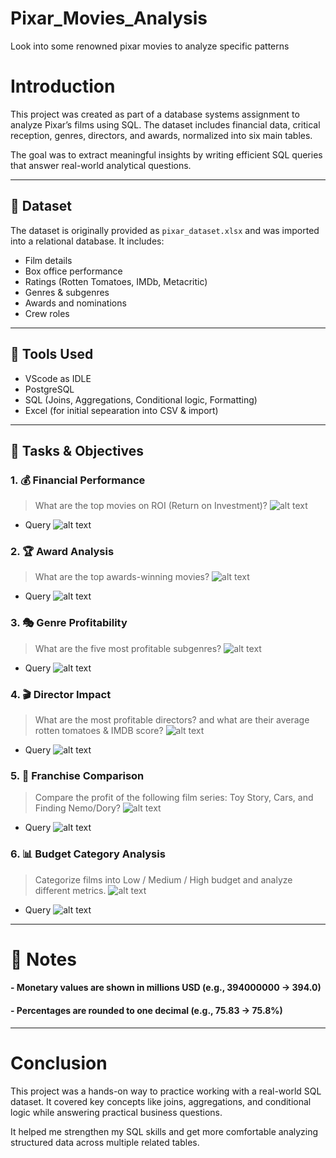 # Pixar_Movies_Analysis
 Look into some renowned pixar movies to analyze specific patterns

#  Introduction

This project was created as part of a database systems assignment to analyze Pixar’s films using SQL. The dataset includes financial data, critical reception, genres, directors, and awards, normalized into six main tables.

The goal was to extract meaningful insights by writing efficient SQL queries that answer real-world analytical questions.

---

## 📁 Dataset

The dataset is originally provided as `pixar_dataset.xlsx` and was imported into a relational database. It includes:
- Film details
- Box office performance
- Ratings (Rotten Tomatoes, IMDb, Metacritic)
- Genres & subgenres
- Awards and nominations
- Crew roles

---

## 🔧 Tools Used

- VScode as IDLE
- PostgreSQL
- SQL (Joins, Aggregations, Conditional logic, Formatting)
- Excel (for initial sepearation into CSV & import)

---

## 🧠 Tasks & Objectives

### 1. **💰 Financial Performance**
> What are the top movies on ROI (Return on Investment)?
![alt text](Media/1.1.png)


- Query
![alt text](Media/1.png)


### 2. **🏆 Award Analysis**
> What are the top awards-winning movies?
![alt text](Media/2.2.png)


- Query
![alt text](Media/2.png)
### 3. **🎭 Genre Profitability**
> What are the five most profitable subgenres?
![alt text](Media/3.3.png)


- Query
![alt text](Media/3.png)
### 4. **🎬 Director Impact**
> What are the most profitable directors? and what are their average rotten tomatoes & IMDB score?
![alt text](Media/4.4.png)


- Query
![alt text](Media/4.png)
### 5. **🎥 Franchise Comparison**
> Compare the profit of the following film series: Toy Story, Cars, and
Finding Nemo/Dory?
![alt text](Media/5.5.png)


- Query
![alt text](Media/5.png)
### 6. **📊 Budget Category Analysis**
> Categorize films into Low / Medium / High budget and analyze different metrics.
![alt text](Media/6.6.png)


- Query
![alt text](Media/6.png)
---

# 📎 Notes

#### - Monetary values are shown in **millions USD** (e.g., 394000000 → 394.0)
#### - Percentages are rounded to **one decimal** (e.g., 75.83 → 75.8%)

---
# Conclusion
This project was a hands-on way to practice working with a real-world SQL dataset. It covered key concepts like joins, aggregations, and conditional logic while answering practical business questions.

It helped me strengthen my SQL skills and get more comfortable analyzing structured data across multiple related tables.
